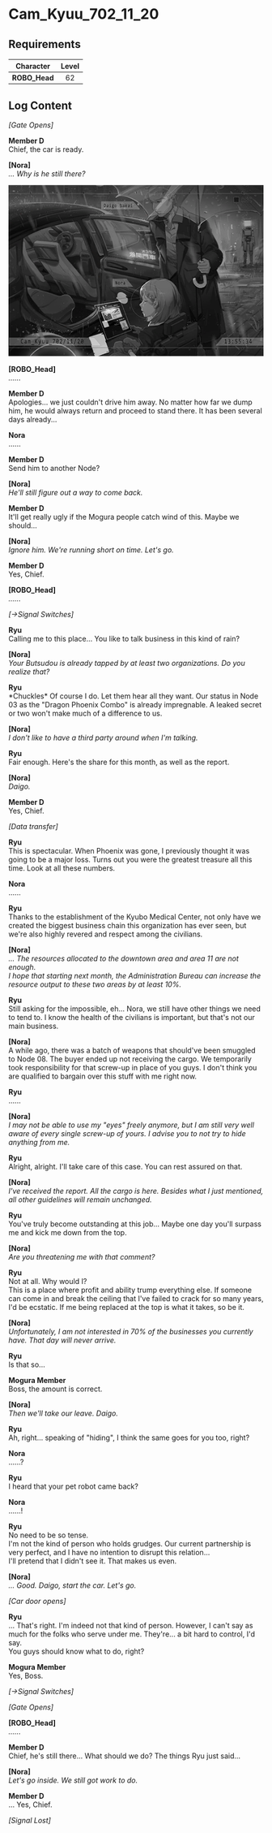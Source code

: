 # Cam_Kyuu_702_11_20
## Requirements
|  Character  |Level|
|-------------|:---:|
|**ROBO_Head**| 62  |

## Log Content
*\[Gate Opens\]*

**Member D**<br>
Chief, the car is ready.

**[Nora]**<br>
*... Why is he still there?*

![ros2201.png](./attachments/ros2201.png)

**[ROBO_Head]**<br>
*......*

**Member D**<br>
Apologies... we just couldn't drive him away. No matter how far we dump him, he would always return and proceed to stand there. It has been several days already...

**Nora**<br>
......

**Member D**<br>
Send him to another Node?

**[Nora]**<br>
*He'll still figure out a way to come back.*

**Member D**<br>
It'll get really ugly if the Mogura people catch wind of this. Maybe we should...

**[Nora]**<br>
*Ignore him. We're running short on time. Let's go.*

**Member D**<br>
Yes, Chief.

**[ROBO_Head]**<br>
*......*

*[→Signal Switches]*

**Ryu**<br>
Calling me to this place... You like to talk business in this kind of rain?

**[Nora]**<br>
*Your Butsudou is already tapped by at least two organizations. Do you realize that?*

**Ryu**<br>
\*Chuckles\* Of course I do. Let them hear all they want. Our status in Node 03 as the "Dragon Phoenix Combo" is already impregnable. A leaked secret or two won't make much of a difference to us.

**[Nora]**<br>
*I don't like to have a third party around when I'm talking.*

**Ryu**<br>
Fair enough. Here's the share for this month, as well as the report.

**[Nora]**<br>
*Daigo.*

**Member D**<br>
Yes, Chief.

*\[Data transfer\]*

**Ryu**<br>
This is spectacular. When Phoenix was gone, I previously thought it was going to be a major loss. Turns out you were the greatest treasure all this time. Look at all these numbers.

**Nora**<br>
......

**Ryu**<br>
Thanks to the establishment of the Kyubo Medical Center, not only have we created the biggest business chain this organization has ever seen, but we're also highly revered and respect among the civilians.

**[Nora]**<br>
*... The resources allocated to the downtown area and area 11 are not enough.<br>
I hope that starting next month, the Administration Bureau can increase the resource output to these two areas by at least 10%.*

**Ryu**<br>
Still asking for the impossible, eh... Nora, we still have other things we need to tend to. I know the health of the civilians is important, but that's not our main business.

**[Nora]**<br>
A while ago, there was a batch of weapons that should've been smuggled to Node 08. The buyer ended up not receiving the cargo. We temporarily took responsibility for that screw\-up in place of you guys. I don't think you are qualified to bargain over this stuff with me right now.

**Ryu**<br>
......

**[Nora]**<br>
*I may not be able to use my "eyes" freely anymore, but I am still very well aware of every single screw\-up of yours. I advise you to not try to hide anything from me.*

**Ryu**<br>
Alright, alright. I'll take care of this case. You can rest assured on that.

**[Nora]**<br>
*I've received the report. All the cargo is here. Besides what I just mentioned, all other guidelines will remain unchanged.*

**Ryu**<br>
You've truly become outstanding at this job... Maybe one day you'll surpass me and kick me down from the top.

**[Nora]**<br>
*Are you threatening me with that comment?*

**Ryu**<br>
Not at all. Why would I?<br>
This is a place where profit and ability trump everything else. If someone can come in and break the ceiling that I've failed to crack for so many years, I'd be ecstatic. If me being replaced at the top is what it takes, so be it.

**[Nora]**<br>
*Unfortunately, I am not interested in 70% of the businesses you currently have. That day will never arrive.*

**Ryu**<br>
Is that so...

**Mogura Member**<br>
Boss, the amount is correct.

**[Nora]**<br>
*Then we'll take our leave. Daigo.*

**Ryu**<br>
Ah, right... speaking of "hiding", I think the same goes for you too, right?

**Nora**<br>
......?

**Ryu**<br>
I heard that your pet robot came back?

**Nora**<br>
......!

**Ryu**<br>
No need to be so tense.<br>
I'm not the kind of person who holds grudges. Our current partnership is very perfect, and I have no intention to disrupt this relation...<br>
I'll pretend that I didn't see it. That makes us even.

**[Nora]**<br>
*... Good. Daigo, start the car. Let's go.*

*\[Car door opens\]*

**Ryu**<br>
... That's right. I'm indeed not that kind of person. However, I can't say as much for the folks who serve under me. They're... a bit hard to control, I'd say.<br>
You guys should know what to do, right?

**Mogura Member**<br>
Yes, Boss.

*[→Signal Switches]*

*\[Gate Opens\]*

**[ROBO_Head]**<br>
*......*

**Member D**<br>
Chief, he's still there... What should we do? The things Ryu just said...

**[Nora]**<br>
*Let's go inside. We still got work to do.*

**Member D**<br>
... Yes, Chief.

*[Signal Lost]*
